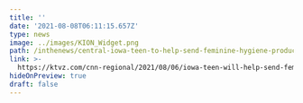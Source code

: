```yaml
---
title: ''
date: '2021-08-08T06:11:15.657Z'
type: news
image: ../images/KION_Widget.png
path: /inthenews/central-iowa-teen-to-help-send-feminine-hygiene-products-to-kenya
link: >-
  https://ktvz.com/cnn-regional/2021/08/06/iowa-teen-will-help-send-feminine-hygiene-products-to-kenya/
hideOnPreview: true
draft: false
---
```

